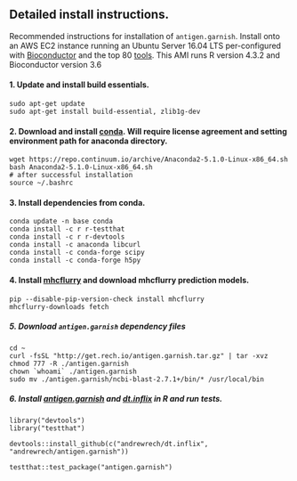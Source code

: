 ## Detailed install instructions.


Recommended instructions for installation of `antigen.garnish`. Install onto an AWS EC2 instance running an Ubuntu Server 16.04 LTS per-configured  with [Bioconductor](https://www.bioconductor.org/help/bioconductor-cloud-ami/#overview) and the top 80 [tools](http://www.bioconductor.org/packages/stats/).  This AMI runs R version 4.3.2 and Bioconductor version 3.6


#### 1. Update and install build essentials.


```
sudo apt-get update
sudo apt-get install build-essential, zlib1g-dev  
```

#### 2. Download and install [conda](https://repo.continuum.io/).  Will require license agreement and setting environment path for anaconda directory.


```
wget https://repo.continuum.io/archive/Anaconda2-5.1.0-Linux-x86_64.sh
bash Anaconda2-5.1.0-Linux-x86_64.sh
# after successful installation
source ~/.bashrc
```

#### 3. Install dependencies from conda.

```
conda update -n base conda
conda install -c r r-testthat 
conda install -c r r-devtools
conda install -c anaconda libcurl 
conda install -c conda-forge scipy 
conda install -c conda-forge h5py

```

#### 4. Install [mhcflurry](https://github.com/openvax/mhcflurry) and download mhcflurry prediction models. 


```
pip --disable-pip-version-check install mhcflurry 
mhcflurry-downloads fetch
```

##### 5. Download `antigen.garnish` dependency files 

```
cd ~
curl -fsSL "http://get.rech.io/antigen.garnish.tar.gz" | tar -xvz
chmod 777 -R ./antigen.garnish
chown `whoami` ./antigen.garnish
sudo mv ./antigen.garnish/ncbi-blast-2.7.1+/bin/* /usr/local/bin
```

##### 6. Install [antigen.garnish](https://github.com/andrewrech/antigen.garnish) and [dt.inflix](https://github.com/andrewrech/dt.inflix) in R and run tests.

```
library("devtools")
library("testthat")

devtools::install_github(c("andrewrech/dt.inflix", "andrewrech/antigen.garnish"))

testthat::test_package("antigen.garnish")
```

